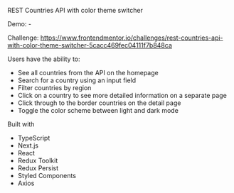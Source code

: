 REST Countries API with color theme switcher

Demo: -

Challenge: https://www.frontendmentor.io/challenges/rest-countries-api-with-color-theme-switcher-5cacc469fec04111f7b848ca

Users have the ability to:

- See all countries from the API on the homepage
- Search for a country using an input field
- Filter countries by region
- Click on a country to see more detailed information on a separate page
- Click through to the border countries on the detail page
- Toggle the color scheme between light and dark mode

Built with

- TypeScript
- Next.js
- React
- Redux Toolkit
- Redux Persist
- Styled Components
- Axios